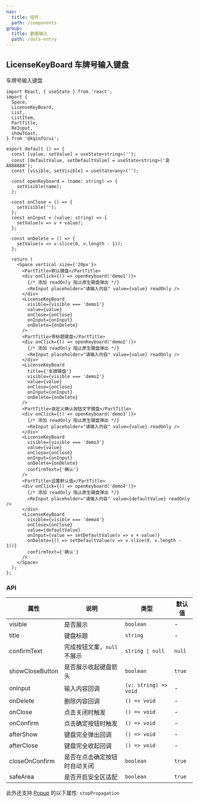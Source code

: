 ```yaml
---
nav:
  title: 组件
  path: /components
group:
  title: 数据输入
  path: /data-entry
---
```


## LicenseKeyBoard 车牌号输入键盘

车牌号输入键盘

```tsx
import React, { useState } from 'react';
import {
  Space,
  LicenseKeyBoard,
  List,
  ListItem,
  PartTitle,
  ReInput,
  showToast,
} from '@kqinfo/ui';

export default () => {
  const [value, setValue] = useState<string>('');
  const [defaultValue, setDefaultValue] = useState<string>('渝A888888');
  const [visible, setVisible] = useState<any>('');

  const openKeyboard = (name: string) => {
    setVisible(name);
  };

  const onClose = () => {
    setVisible('');
  };
  const onInput = (value: string) => {
    setValue(v => v + value);
  };

  const onDelete = () => {
    setValue(v => v.slice(0, v.length - 1));
  };

  return (
    <Space vertical size={'20px'}>
      <PartTitle>默认键盘</PartTitle>
      <div onClick={() => openKeyboard('demo1')}>
        {/* 添加 readOnly 阻止原生键盘弹出 */}
        <ReInput placeholder="请输入内容" value={value} readOnly />
      </div>
      <LicenseKeyBoard
        visible={visible === 'demo1'}
        value={value}
        onClose={onClose}
        onInput={onInput}
        onDelete={onDelete}
      />
      <PartTitle>带标题键盘</PartTitle>
      <div onClick={() => openKeyboard('demo2')}>
        {/* 添加 readOnly 阻止原生键盘弹出 */}
        <ReInput placeholder="请输入内容" value={value} readOnly />
      </div>
      <LicenseKeyBoard
        title={'车牌键盘'}
        visible={visible === 'demo2'}
        value={value}
        onClose={onClose}
        onInput={onInput}
        onDelete={onDelete}
      />
      <PartTitle>自定义确认按钮文字键盘</PartTitle>
      <div onClick={() => openKeyboard('demo3')}>
        {/* 添加 readOnly 阻止原生键盘弹出 */}
        <ReInput placeholder="请输入内容" value={value} readOnly />
      </div>
      <LicenseKeyBoard
        visible={visible === 'demo3'}
        value={value}
        onClose={onClose}
        onInput={onInput}
        onDelete={onDelete}
        confirmText={'确认'}
      />
      <PartTitle>设置默认值</PartTitle>
      <div onClick={() => openKeyboard('demo4')}>
        {/* 添加 readOnly 阻止原生键盘弹出 */}
        <ReInput placeholder="请输入内容" value={defaultValue} readOnly />
      </div>
      <LicenseKeyBoard
        visible={visible === 'demo4'}
        onClose={onClose}
        value={defaultValue}
        onInput={value => setDefaultValue(v => v + value)}
        onDelete={() => setDefaultValue(v => v.slice(0, v.length - 1))}
        confirmText={'确认'}
      />
    </Space>
  );
};
```

### API

| 属性            | 说明                         | 类型                  | 默认值 |
| --------------- | ---------------------------- | --------------------- | ------ |
| visible         | 是否展示                     | `boolean`             | -      |
| title           | 键盘标题                     | `string`              | -      |
| confirmText     | 完成按钮文案，`null` 不展示  | `string \| null`      | `null` |
| showCloseButton | 是否展示收起键盘箭头         | `boolean`             | `true` |
| onInput         | 输入内容回调                 | `(v: string) => void` | -      |
| onDelete        | 删除内容回调                 | `() => void`          | -      |
| onClose         | 点击关闭时触发               | `() => void`          | -      |
| onConfirm       | 点击确定按钮时触发           | `() => void`          | -      |
| afterShow       | 键盘完全弹出回调             | `() => void`          | -      |
| afterClose      | 键盘完全收起回调             | `() => void`          | -      |
| closeOnConfirm  | 是否在点击确定按钮时自动关闭 | `boolean`             | `true` |
| safeArea        | 是否开启安全区适配           | `boolean`             | `true` |

此外还支持 [Popup](https://mobile.ant.design/zh/components/popup) 的以下属性: `stopPropagation`
